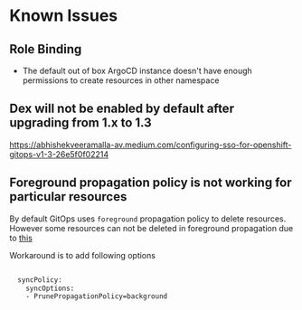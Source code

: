 # Known Issues

## Role Binding

* The default out of box ArgoCD instance doesn't have enough permissions to create resources in other namespace

## Dex will not be enabled by default after upgrading from 1.x to 1.3

<https://abhishekveeramalla-av.medium.com/configuring-sso-for-openshift-gitops-v1-3-26e5f0f02214>

## Foreground propagation policy is not working for particular resources

By default GitOps uses `foreground` propagation policy to delete resources. However some resources can not be deleted in foreground propagation due to [this](https://github.com/openshift/kubernetes/blob/60f5a1c6c03d74665057a4ad0f25383404605bef/cmd/kube-controller-manager/app/patch_gc.go#L16)

Workaround is to add following options

```bash

  syncPolicy:
    syncOptions:
    - PrunePropagationPolicy=background

```
